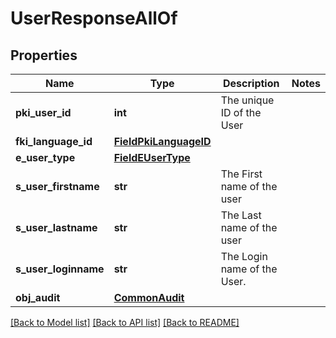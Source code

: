 # UserResponseAllOf


## Properties
Name | Type | Description | Notes
------------ | ------------- | ------------- | -------------
**pki_user_id** | **int** | The unique ID of the User | 
**fki_language_id** | [**FieldPkiLanguageID**](FieldPkiLanguageID.md) |  | 
**e_user_type** | [**FieldEUserType**](FieldEUserType.md) |  | 
**s_user_firstname** | **str** | The First name of the user | 
**s_user_lastname** | **str** | The Last name of the user | 
**s_user_loginname** | **str** | The Login name of the User. | 
**obj_audit** | [**CommonAudit**](CommonAudit.md) |  | 

[[Back to Model list]](../README.md#documentation-for-models) [[Back to API list]](../README.md#documentation-for-api-endpoints) [[Back to README]](../README.md)


